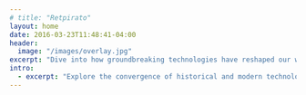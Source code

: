 ```yaml
---
# title: "Retpirato"
layout: home
date: 2016-03-23T11:48:41-04:00
header:
  image: "/images/overlay.jpg"
excerpt: "Dive into how groundbreaking technologies have reshaped our world, offering a blend of historical insights and current innovations."
intro: 
  - excerpt: "Explore the convergence of historical and modern technologies as they shape healthcare and enhance our daily digital interactions in profound ways"
---
```


